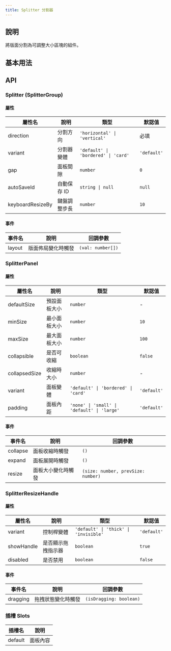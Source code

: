 ```yaml
---
title: Splitter 分割器
---
```


## 說明

將版面分割為可調整大小區塊的組件。

## 基本用法

<Demo>
  <BasicDemo />
  <template #code>
  
    ```vue
    <template>
      <div class="demo-container">
        <h3>Splitter 基本示例</h3>
        
        <div class="demo-section">
          <h4>水平分割</h4>
          <div class="demo-wrapper">
            <Splitter direction="horizontal" class="h-64">
              <SplitterPanel :default-size="30" class="demo-panel">
                <div class="panel-content">
                  <h5>左側面板</h5>
                  <p>這是左側的內容區域</p>
                </div>
              </SplitterPanel>
              
              <SplitterResizeHandle />
              
              <SplitterPanel :default-size="70" class="demo-panel">
                <div class="panel-content">
                  <h5>右側面板</h5>
                  <p>這是右側的內容區域，可以通過拖拽中間的分割線來調整大小。</p>
                </div>
              </SplitterPanel>
            </Splitter>
          </div>
        </div>

        <div class="demo-section">
          <h4>垂直分割</h4>
          <div class="demo-wrapper">
            <Splitter direction="vertical" class="h-64">
              <SplitterPanel :default-size="40" class="demo-panel">
                <div class="panel-content">
                  <h5>上方面板</h5>
                  <p>這是上方的內容區域</p>
                </div>
              </SplitterPanel>

              <SplitterResizeHandle />

              <SplitterPanel :default-size="60" class="demo-panel">
                <div class="panel-content">
                  <h5>下方面板</h5>
                  <p>這是下方的內容區域</p>
                </div>
              </SplitterPanel>
            </Splitter>
          </div>
        </div>
      </div>
    </template>

    <script setup lang="ts">
    import {
      SHSplitter as Splitter,
      SHSplitterPanel as SplitterPanel,
      SHSplitterResizeHandle as SplitterResizeHandle
    } from '@proladon/shelter-ui'
    </script>
    ```

  </template>
</Demo>

## API

### Splitter (SplitterGroup)

#### 屬性

| 屬性名           | 說明         | 類型                                | 默認值      |
| ---------------- | ------------ | ----------------------------------- | ----------- |
| direction        | 分割方向     | `'horizontal' \| 'vertical'`        | 必填        |
| variant          | 分割器變體   | `'default' \| 'bordered' \| 'card'` | `'default'` |
| gap              | 面板間隙     | `number`                            | `0`         |
| autoSaveId       | 自動保存 ID  | `string \| null`                    | `null`      |
| keyboardResizeBy | 鍵盤調整步長 | `number`                            | `10`        |

#### 事件

| 事件名 | 說明               | 回調參數          |
| ------ | ------------------ | ----------------- |
| layout | 版面佈局變化時觸發 | `(val: number[])` |

### SplitterPanel

#### 屬性

| 屬性名        | 說明         | 類型                                        | 默認值      |
| ------------- | ------------ | ------------------------------------------- | ----------- |
| defaultSize   | 預設面板大小 | `number`                                    | -           |
| minSize       | 最小面板大小 | `number`                                    | `10`        |
| maxSize       | 最大面板大小 | `number`                                    | `100`       |
| collapsible   | 是否可收縮   | `boolean`                                   | `false`     |
| collapsedSize | 收縮時大小   | `number`                                    | -           |
| variant       | 面板變體     | `'default' \| 'bordered' \| 'card'`         | `'default'` |
| padding       | 面板內距     | `'none' \| 'small' \| 'default' \| 'large'` | `'default'` |

#### 事件

| 事件名   | 說明               | 回調參數                           |
| -------- | ------------------ | ---------------------------------- |
| collapse | 面板收縮時觸發     | `()`                               |
| expand   | 面板展開時觸發     | `()`                               |
| resize   | 面板大小變化時觸發 | `(size: number, prevSize: number)` |

### SplitterResizeHandle

#### 屬性

| 屬性名     | 說明               | 類型                                  | 默認值      |
| ---------- | ------------------ | ------------------------------------- | ----------- |
| variant    | 控制桿變體         | `'default' \| 'thick' \| 'invisible'` | `'default'` |
| showHandle | 是否顯示拖拽指示器 | `boolean`                             | `true`      |
| disabled   | 是否禁用           | `boolean`                             | `false`     |

#### 事件

| 事件名   | 說明               | 回調參數                |
| -------- | ------------------ | ----------------------- |
| dragging | 拖拽狀態變化時觸發 | `(isDragging: boolean)` |

### 插槽 Slots

| 插槽名  | 說明     |
| ------- | -------- |
| default | 面板內容 |

<script setup>
import { SHConfigProvider } from '@/index'
import BasicDemo from '@/components/Splitter/demos/Basic.vue'
</script>
